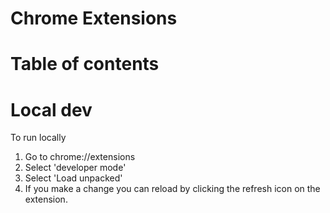 Chrome Extensions
==

# Table of contents

# Local dev

To run locally

1. Go to chrome://extensions
1. Select 'developer mode'
1. Select 'Load unpacked'
1. If you make a change you can reload by clicking the refresh icon on the extension. 
